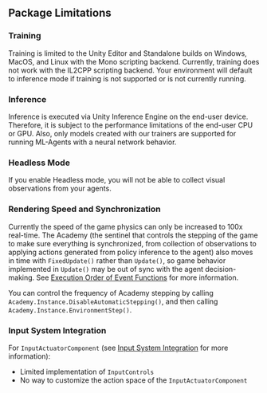 ## Package Limitations
### Training
Training is limited to the Unity Editor and Standalone builds on Windows, MacOS, and Linux with the Mono scripting backend. Currently, training does not work with the IL2CPP scripting backend. Your environment will default to inference mode if training is not supported or is not currently running.

### Inference
Inference is executed via Unity Inference Engine on the end-user device. Therefore, it is subject to the performance limitations of the end-user CPU or GPU. Also, only models created with our trainers are supported for running ML-Agents with a neural network behavior.

### Headless Mode
If you enable Headless mode, you will not be able to collect visual observations from your agents.

### Rendering Speed and Synchronization
Currently the speed of the game physics can only be increased to 100x real-time. The Academy (the sentinel that controls the stepping of the game to make sure everything is synchronized, from collection of observations to applying actions generated from policy inference to the agent) also moves in time with `FixedUpdate()` rather than `Update()`, so game behavior implemented in `Update()` may be out of sync with the agent decision-making. See [Execution Order of Event Functions](https://docs.unity3d.com/Manual/execution-order.html) for more information.

You can control the frequency of Academy stepping by calling `Academy.Instance.DisableAutomaticStepping()`, and then calling `Academy.Instance.EnvironmentStep()`.

### Input System Integration

For `InputActuatorComponent` (see [Input System Integration](InputSystem-Integration.md) for more information):
- Limited implementation of `InputControls`
- No way to customize the action space of the `InputActuatorComponent`
